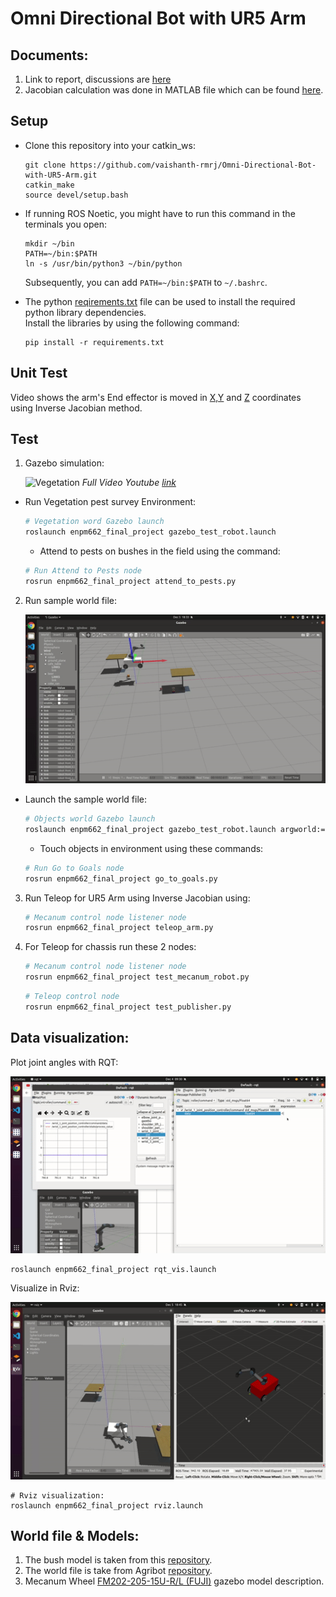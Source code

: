 # Omni Directional Bot with UR5 Arm

## Documents:
1. Link to report, discussions are [here](https://drive.google.com/drive/folders/1Rp32GsWSPNQBrzzu0iJeZsF_Ti1MLDRo?usp=sharing)
2. Jacobian calculation was done in MATLAB file which can be found [here](assets/).

## Setup
 - Clone this repository into your catkin_ws:
    ```
    git clone https://github.com/vaishanth-rmrj/Omni-Directional-Bot-with-UR5-Arm.git
    catkin_make
    source devel/setup.bash
    ```

 - If running ROS Noetic, you might have to run this command in the terminals you open:
    ```
    mkdir ~/bin
    PATH=~/bin:$PATH
    ln -s /usr/bin/python3 ~/bin/python
    ```
    Subsequently, you can add `PATH=~/bin:$PATH` to `~/.bashrc`. 

 - The python [reqirements.txt](./requirements.txt) file can be used to install the required python library dependencies. \
 Install the libraries by using the following command:
    ```
    pip install -r requirements.txt
    ```


## Unit Test
Video shows the arm's End effector is moved in [X,Y](https://youtu.be/7pDdwMx3wy0) and [Z](https://youtu.be/ckWtDDp8nYo) coordinates using Inverse Jacobian method. 

## Test

1. Gazebo simulation:

    ![Vegetation](assets/vegetation.gif)
    *Full Video Youtube [link](https://youtu.be/qoDo5TzVyWU)*


- Run Vegetation pest survey Environment:
  ``` bash
  # Vegetation word Gazebo launch
  roslaunch enpm662_final_project gazebo_test_robot.launch
  ```
  - Attend to pests on bushes in the field using the command:
  ```bash
  # Run Attend to Pests node
  rosrun enpm662_final_project attend_to_pests.py
  ```


2. Run sample world file:


    ![Object world](assets/3goals.gif)
  
  
 - Launch the sample world file:
   ```bash
   # Objects world Gazebo launch
   roslaunch enpm662_final_project gazebo_test_robot.launch argworld:=objects
   ```

   - Touch objects in environment using these commands:
   ```bash
   # Run Go to Goals node
   rosrun enpm662_final_project go_to_goals.py
   ```

3. Run Teleop for UR5 Arm using Inverse Jacobian using:
    ```bash
    # Mecanum control node listener node
    rosrun enpm662_final_project teleop_arm.py
    ```



4. For Teleop for chassis run these 2 nodes:
    ```bash
    # Mecanum control node listener node
    rosrun enpm662_final_project test_mecanum_robot.py
    ```

    ```bash
    # Teleop control node
    rosrun enpm662_final_project test_publisher.py
    ```

## Data visualization:
Plot joint angles with RQT:

![Rviz](assets/PID.gif)
```
roslaunch enpm662_final_project rqt_vis.launch  
```

Visualize in Rviz:

![Rviz](assets/rviz.gif)
```
# Rviz visualization:
roslaunch enpm662_final_project rviz.launch
```

## World file & Models:
1. The bush model is taken from this [repository](https://github.com/kubja/gazebo-vegetation).
2. The world file is take from Agribot [repository](https://github.com/PRBonn/agribot).
3. Mecanum Wheel [FM202-205-15U-R/L (FUJI)](http://www.fuji-bearing.com/japanese/products/conveyor/conveyor0408.html)
gazebo model description.
